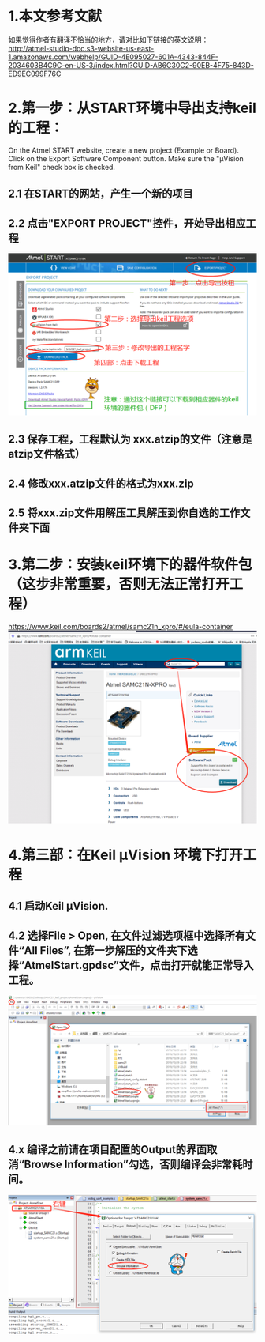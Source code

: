 # 1.本文参考文献
如果觉得作者有翻译不恰当的地方，请对比如下链接的英文说明：
<br/>http://atmel-studio-doc.s3-website-us-east-1.amazonaws.com/webhelp/GUID-4E095027-601A-4343-844F-2034603B4C9C-en-US-3/index.html?GUID-AB6C30C2-90EB-4F75-843D-ED9EC099F76C

# 2.第一步：从START环境中导出支持keil的工程：
On the Atmel START website, create a new project (Example or Board).
Click on the Export Software Component button. Make sure the "µVision from Keil" check box is checked.
## 2.1 在START的网站，产生一个新的项目
## 2.2 点击"EXPORT PROJECT"控件，开始导出相应工程
![image](https://github.com/yuchengstudio/START/blob/master/%E5%A6%82%E4%BD%95%E4%BD%BF%E7%94%A8keil%20IDE%E7%8E%AF%E5%A2%83/reference/statr_keil_002.png)
## 2.3 保存工程，工程默认为 xxx.atzip的文件（注意是atzip文件格式）
## 2.4 修改xxx.atzip文件的格式为xxx.zip
## 2.5 将xxx.zip文件用解压工具解压到你自选的工作文件夹下面


# 3.第二步：安装keil环境下的器件软件包（这步非常重要，否则无法正常打开工程）
https://www.keil.com/boards2/atmel/samc21n_xpro/#/eula-container
![image](https://github.com/yuchengstudio/START/blob/master/%E5%A6%82%E4%BD%95%E4%BD%BF%E7%94%A8keil%20IDE%E7%8E%AF%E5%A2%83/reference/statr_keil_003.png)

# 4.第三部：在Keil µVision 环境下打开工程
## 4.1 启动Keil µVision.
## 4.2 选择File > Open, 在文件过滤选项框中选择所有文件“All Files”, 在第一步解压的文件夹下选择“AtmelStart.gpdsc”文件，点击打开就能正常导入工程。
![image](https://github.com/yuchengstudio/START/blob/master/%E5%A6%82%E4%BD%95%E4%BD%BF%E7%94%A8keil%20IDE%E7%8E%AF%E5%A2%83/reference/statr_keil_004.png)

## 4.x 编译之前请在项目配置的Output的界面取消“Browse Information”勾选，否则编译会非常耗时间。
![image](https://github.com/yuchengstudio/START/blob/master/%E5%A6%82%E4%BD%95%E4%BD%BF%E7%94%A8keil%20IDE%E7%8E%AF%E5%A2%83/reference/statr_keil_005.png)





